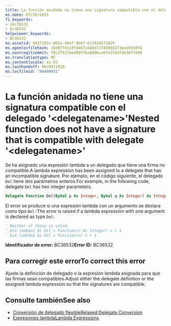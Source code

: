 ```yaml
---
title: La función anidada no tiene una signatura compatible con el delegado '<delegatename>'
ms.date: 07/20/2015
f1_keywords:
- vbc36532
- bc36532
helpviewer_keywords:
- BC36532
ms.assetid: 493f292c-d81e-40ef-8b47-61f020571829
ms.openlocfilehash: 28d07f01c0fd467cb68d73749988273eee95edf4
ms.sourcegitcommit: f8c270376ed905f6a8896ce0fe25b4f4b38ff498
ms.translationtype: MT
ms.contentlocale: es-ES
ms.lasthandoff: 06/04/2020
ms.locfileid: "84409431"
---
```

# <a name="nested-function-does-not-have-a-signature-that-is-compatible-with-delegate-delegatename"></a><span data-ttu-id="e7c93-102">La función anidada no tiene una signatura compatible con el delegado '\<delegatename>'</span><span class="sxs-lookup"><span data-stu-id="e7c93-102">Nested function does not have a signature that is compatible with delegate '\<delegatename>'</span></span>

<span data-ttu-id="e7c93-103">Se ha asignado una expresión lambda a un delegado que tiene una firma no compatible.</span><span class="sxs-lookup"><span data-stu-id="e7c93-103">A lambda expression has been assigned to a delegate that has an incompatible signature.</span></span> <span data-ttu-id="e7c93-104">Por ejemplo, en el código siguiente, el delegado `Del` tiene dos parámetros enteros.</span><span class="sxs-lookup"><span data-stu-id="e7c93-104">For example, in the following code, delegate `Del` has two integer parameters.</span></span>

```vb
Delegate Function Del(ByVal p As Integer, ByVal q As Integer) As Integer
```

<span data-ttu-id="e7c93-105">El error se produce si una expresión lambda con un argumento se declara como tipo `Del` :</span><span class="sxs-lookup"><span data-stu-id="e7c93-105">The error is raised if a lambda expression with one argument is declared as type `Del`:</span></span>

```vb
' Neither of these is valid.
' Dim lambda1 As Del = Function(n As Integer) n + 1
' Dim lambda2 As Del = Function(n) n + 1
```

<span data-ttu-id="e7c93-106">**Identificador de error:** BC36532</span><span class="sxs-lookup"><span data-stu-id="e7c93-106">**Error ID:** BC36532</span></span>

## <a name="to-correct-this-error"></a><span data-ttu-id="e7c93-107">Para corregir este error</span><span class="sxs-lookup"><span data-stu-id="e7c93-107">To correct this error</span></span>

<span data-ttu-id="e7c93-108">Ajuste la definición de delegado o la expresión lambda asignada para que las firmas sean compatibles.</span><span class="sxs-lookup"><span data-stu-id="e7c93-108">Adjust either the delegate definition or the assigned lambda expression so that the signatures are compatible.</span></span>

## <a name="see-also"></a><span data-ttu-id="e7c93-109">Consulte también</span><span class="sxs-lookup"><span data-stu-id="e7c93-109">See also</span></span>

- [<span data-ttu-id="e7c93-110">Conversión de delegado flexible</span><span class="sxs-lookup"><span data-stu-id="e7c93-110">Relaxed Delegate Conversion</span></span>](../../programming-guide/language-features/delegates/relaxed-delegate-conversion.md)
- [<span data-ttu-id="e7c93-111">Expresiones lambda</span><span class="sxs-lookup"><span data-stu-id="e7c93-111">Lambda Expressions</span></span>](../../programming-guide/language-features/procedures/lambda-expressions.md)
